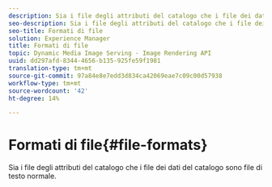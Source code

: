 ```yaml
---
description: Sia i file degli attributi del catalogo che i file dei dati del catalogo sono file di testo normale.
seo-description: Sia i file degli attributi del catalogo che i file dei dati del catalogo sono file di testo normale.
seo-title: Formati di file
solution: Experience Manager
title: Formati di file
topic: Dynamic Media Image Serving - Image Rendering API
uuid: dd297afd-8344-4656-b135-925fe59f1981
translation-type: tm+mt
source-git-commit: 97a84e8e7edd3d834ca42069eae7c09c00d57938
workflow-type: tm+mt
source-wordcount: '42'
ht-degree: 14%

---
```



# Formati di file{#file-formats}

Sia i file degli attributi del catalogo che i file dei dati del catalogo sono file di testo normale.

